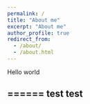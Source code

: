 ```yaml
---
permalink: /
title: "About me"
excerpt: "About me"
author_profile: true
redirect_from: 
  - /about/
  - /about.html
---
```


Hello world

======
test test
------


